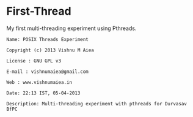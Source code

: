# First-Thread
My first multi-threading experiment using Pthreads.


	Name: POSIX Threads Experiment
	
	Copyright (c) 2013 Vishnu M Aiea
	
	License : GNU GPL v3
	
	E-mail : vishnumaiea@gmail.com
	
	Web : www.vishnumaiea.in
	
	Date: 22:13 IST, 05-04-2013 
	
	Description: Multi-threading experiment with pthreads for Durvasav BfPC
	
